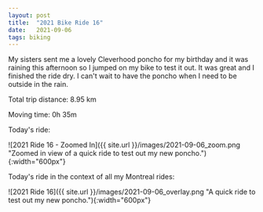 ```yaml
---
layout: post
title:  "2021 Bike Ride 16"
date:   2021-09-06
tags: biking
---
```


My sisters sent me a lovely Cleverhood poncho for my birthday and it was raining this afternoon so I jumped on my bike to test it out. It was great and I finished the ride dry. I can't wait to have the poncho when I need to be outside in the rain.

Total trip distance: 8.95 km

Moving time: 0h 35m

Today's ride:

![2021 Ride 16 - Zoomed In]({{ site.url }}/images/2021-09-06_zoom.png "Zoomed in view of a quick ride to test out my new poncho."){:width="600px"}

Today's ride in the context of all my Montreal rides:

![2021 Ride 16]({{ site.url }}/images/2021-09-06_overlay.png "A quick ride to test out my new poncho."){:width="600px"}
